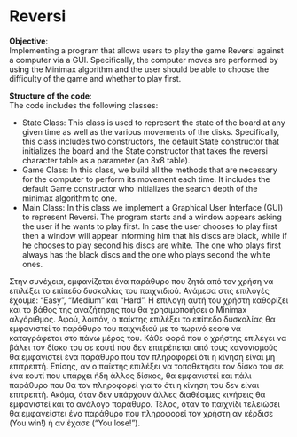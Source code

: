 # Reversi


**Objective**:  
Implementing a program that allows users to play the game Reversi against a computer via a GUI. Specifically, the computer moves are performed by using the Minimax algorithm and the user should be able to choose the difficulty of the game and whether to play first.



**Structure of the code**:  
The code includes the following classes:

* State Class: This class is used to represent the state of the board at any given time as well as the various movements of the disks. Specifically, this class includes two constructors, the default State constructor that initializes the board and the State constructor that takes the reversi character table as a parameter (an 8x8 table).
* Game Class: In this class, we build all the methods that are necessary for the computer to perform its movement each time. It includes the default Game constructor who initializes the search depth of the minimax algorithm to one. 
* Main Class: In this class we implement a Graphical User Interface (GUI) to represent Reversi. The program starts and a window appears asking the user if he wants to play first. In case the user chooses to play first then a window will appear informing him that his discs are black, while if he chooses to play second his discs are white. The one who plays first always has the black discs and the one who plays second the white ones.




Στην συνέχεια, εμφανίζεται ένα παράθυρο που ζητά από τον χρήση να επιλέξει το επίπεδο δυσκολίας του παιχνιδιού. Ανάμεσα στις επιλογές έχουμε: “Easy”, “Medium” και “Hard”. Η επιλογή αυτή του χρήστη καθορίζει και το βάθος της αναζήτησης που θα χρησιμοποιήσει ο Minimax αλγόριθμος. Αφού, λοιπόν, ο παίκτης επιλέξει το επίπεδο δυσκολίας θα εμφανιστεί το παράθυρο του παιχνιδιού με το τωρινό score να καταγράφεται στο πάνω μέρος του. Κάθε φορά που ο χρήστης επιλέγει να βάλει τον δίσκο του σε κουτί που δεν επιτρέπεται από τους κανονισμούς θα εμφανιστεί ένα παράθυρο που τον πληροφορεί ότι η κίνηση είναι μη επιτρεπτή. Επίσης, αν ο παίκτης επιλέξει να τοποθετήσει τον δίσκο του σε ένα κουτί που υπάρχει ήδη άλλος δίσκος, θα εμφανιστεί και πάλι παράθυρο που θα τον πληροφορεί για το ότι η κίνηση του δεν είναι επιτρεπτή. Ακόμα, όταν δεν υπάρχουν άλλες διαθέσιμες κινήσεις θα εμφανιστεί και το ανάλογο παράθυρο. Τέλος, όταν το παιχνίδι τελειώσει θα εμφανείστει ένα παράθυρο που πληροφορεί τον χρήστη αν κέρδισε (You win!) ή αν έχασε (“You lose!”).
